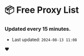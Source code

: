 # :package: Free Proxy List
### Updated every 15 minutes.

- Last updated: `2024-08-13 11:08`

:heart:
